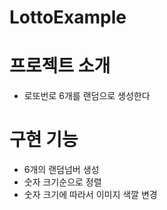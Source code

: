 # LottoExample

# 프로젝트 소개
- 로또번로 6개를 랜덤으로 생성한다


# 구현 기능
- 6개의 랜덤넘버 생성
- 숫자 크기순으로 정렬
- 숫자 크기에 따라서 이미지 색깔 변경
